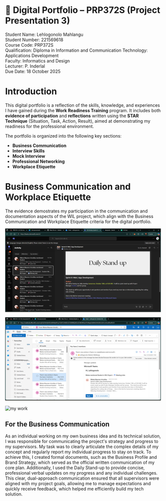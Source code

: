 
# 🌟 Digital Portfolio – PRP372S (Project Presentation 3)

Student Name: Lehlogonolo Mahlangu <br>
Student Number: 221569618 <br>
Course Code: PRP372S <br> 
Qualification: Diploma in Information and Communication Technology: Applications Development <br> 
Faculty: Informatics and Design <br> 
Lecturer: P. Inderlal <br> 
Due Date: 18 October 2025 <br> 

# Introduction 

This digital portfolio is a reflection of the skills, knowledge, and experiences I have gained during the **Work Readiness Training** program. It includes both **evidence of participation** and **reflections** written using the **STAR Technique** (Situation, Task, Action, Result), aimed at demonstrating my readiness for the professional environment.

The portfolio is organized into the following key sections:
- **Business Communication**
- **Interview Skills**
- **Mock Interview**
- **Professional Networking**
- **Workplace Etiquette**

# Business Communication and Workplace Etiquette

The evidence demostrates my participation in the communication and documentation aspects of the WIL project, which align with the Business Communication and Workplace Etiquette criteria for the digital portfolio.

![teams](images/Teams.png)

![outlook](images/outlook.png)

![my work](images/mywork.png) 


## For the Business Communication

As an individual working on my own business idea and its technical solution, I was responsible for communicating the project's strategy and progress to my supervisors. My task was to clearly articulate the complex details of my concept and regularly report my individual progress to stay on track. To achieve this, I created formal documents, such as the Business Profile and Brand Strategy, which served as the official written communication of my core plan. Additionally, I used the Daily Stand-up to provide concise, professional verbal updates on my progress and any individual challenges. 
This clear, dual-approach communication ensured that all supervisors were aligned with my project goals, allowing me to manage expectations and quickly receive feedback, which helped me efficiently build my tech solution.


